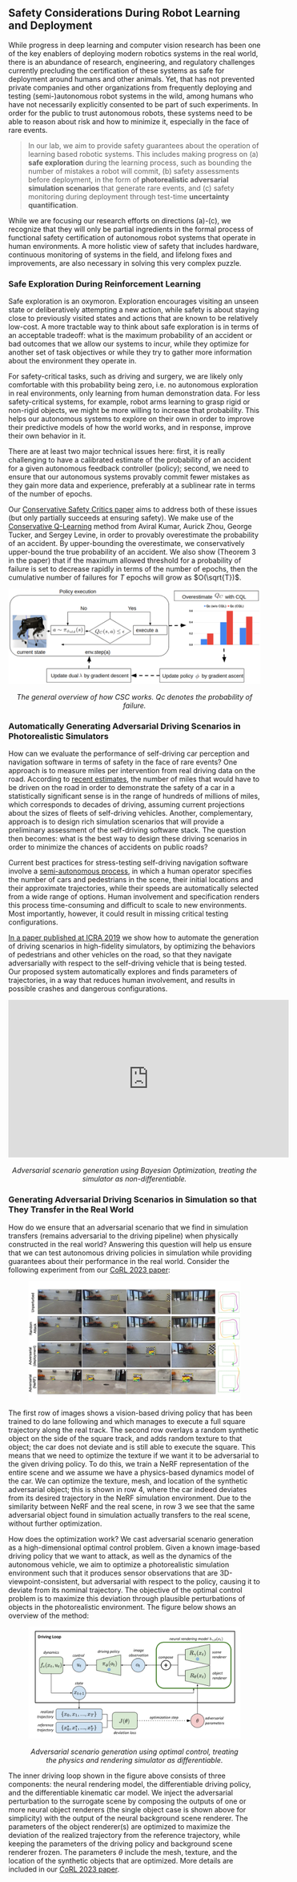 ## **Safety Considerations During Robot Learning and Deployment**

While progress in deep learning and computer vision research has been one of the key enablers of deploying
modern robotics systems in the real world, there is an abundance of research, engineering, and regulatory
challenges currently precluding the certification of these systems as safe for deployment around humans
and other animals. Yet, that has not prevented private companies and other organizations from frequently
deploying and testing (semi-)autonomous robot systems in the wild, among humans who have not necessarily
explicitly consented to be part of such experiments. In order for the public to trust autonomous robots,
these systems need to be able to reason about risk and how to minimize it, especially in the face of rare
events. 

>
> 
> In our lab, we aim to provide safety guarantees about the operation of learning based robotic systems.
> This includes making progress on (a) **safe exploration** during the learning process, such as bounding the number
> of mistakes a robot will commit, (b) safety assessments before deployment, in the form of **photorealistic adversarial simulation scenarios** that generate rare events,
> and (c) safety monitoring during deployment through test-time **uncertainty quantification**. 
>
>

While we are focusing our research efforts on directions (a)-(c), we recognize that they will only be partial ingredients
in the formal process of functional safety certification of autonomous robot systems that operate in human
environments. A more holistic view of safety that includes hardware, continuous monitoring of systems in the field,
and lifelong fixes and improvements, are also necessary in solving this very complex puzzle.  

### **Safe Exploration During Reinforcement Learning**

Safe exploration is an oxymoron. Exploration encourages visiting an unseen state or deliberatively attempting a new action, while
safety is about staying close to previously visited states and actions that are known to be relatively low-cost.
A more tractable way to think about safe exploration is in terms of an acceptable tradeoff: what is the maximum
probability of an accident or bad outcomes that we allow our systems to incur, while they optimize for another set of task
objectives or while they try to gather more information about the environment they operate in.      

For safety-critical tasks, such as driving and surgery, we are likely only comfortable with this probability being zero,
i.e. no autonomous exploration in real environments, only learning from human demonstration data. For less safety-critical
systems, for example, robot arms learning to grasp rigid or non-rigid objects, we might be more willing to increase that
probability. This helps our autonomous systems to explore on their own in order to improve their predictive models of how
the world works, and in response, improve their own behavior in it.

There are at least two major technical issues here: first, it is really challenging to have a calibrated estimate of the
probability of an accident for a given autonomous feedback controller (policy); second, we need to ensure that our autonomous
systems provably commit fewer mistakes as they gain more data and experience, preferably at a sublinear rate in terms of the
number of epochs.

Our [Conservative Safety Critics paper](https://arxiv.org/abs/2010.14497) aims to address both of these issues (but only partially succeeds at ensuring safety).
We make use of the [Conservative Q-Learning](https://arxiv.org/abs/2006.04779) method from Aviral Kumar, Aurick Zhou, George Tucker, and Sergey Levine, in order to provably overestimate the probability of an accident. By upper-bounding the overestimate, we conservatively upper-bound the true probability of an accident. We also show (Theorem 3 in the paper) that if the maximum allowed threshold for a probability of failure is set to decrease rapidly in terms of the number of epochs, then the cumulative number of failures for $T$ epochs will grow as $O(\sqrt{T})$.

<div>
  <p align="center">
  <img src="assets/project-assets/images/csc.png"  alt="method diag"/>
  </p>
</div>
<div>
    <p align="center">
        <em>The general overview of how CSC works. Qc denotes the probability of failure. </em>
    </p>
</div>


### **Automatically Generating Adversarial Driving Scenarios in Photorealistic Simulators**

How can we evaluate the performance of self-driving car perception and navigation software in terms of safety
in the face of rare events? One approach is to measure miles per intervention from real driving data on the road.
According to [recent estimates](https://doi.org/10.1016/j.tra.2016.09.010), the number of miles that would have to be driven on the road in order to demonstrate
the safety of a car in a statistically significant sense is in the range of hundreds of millions of miles, which
corresponds to decades of driving, assuming current projections about the sizes of fleets of self-driving
vehicles. Another, complementary, approach is to design rich simulation scenarios that will provide a preliminary
assessment of the self-driving software stack. The question then becomes: what is the best way to design these driving
scenarios in order to minimize the chances of accidents on public roads?


Current best practices for stress-testing self-driving navigation software involve a [semi-autonomous process](https://www.theatlantic.com/technology/archive/2017/08/inside-waymos-secret-testing-and-simulation-facilities/537648/), in which
a human operator specifies the number of cars and pedestrians in the scene, their initial locations and their approximate
trajectories, while their speeds are automatically selected from a wide range of options. Human involvement
and specification renders this process time-consuming and difficult to scale to new environments. Most importantly,
however, it could result in missing critical testing configurations.

[In a paper published at ICRA 2019](http://www.cim.mcgill.ca/~florian/pdfs/icra-2019-adversarial.pdf) we show how to automate the generation of driving scenarios in high-fidelity simulators, by optimizing the behaviors of pedestrians and other vehicles on the road, so that they navigate adversarially with respect to the self-driving vehicle that is being tested. Our proposed system automatically explores and finds parameters of trajectories, in a way that reduces human involvement, and results in possible crashes and dangerous configurations.

<div>
  <p align="center">

<iframe width="560" height="315" src="https://www.youtube.com/embed/TUeCtB9xuKA" title="YouTube video player" frameborder="0" allow="accelerometer; autoplay; clipboard-write; encrypted-media; gyroscope; picture-in-picture" allowfullscreen></iframe>
  </p>
</div>
<div>
    <p align="center">
        <em>Adversarial scenario generation using Bayesian Optimization, treating the simulator as non-differentiable.</em>
    </p>
</div>


### **Generating Adversarial Driving Scenarios in Simulation so that They Transfer in the Real World**

How do we ensure that an adversarial scenario that we find in simulation transfers (remains adversarial to the driving pipeline)
when physically constructed in the real world? Answering this question will help us ensure that we can test autonomous driving
policies in simulation while providing guarantees about their performance in the real world. Consider the following experiment
from our [CoRL 2023 paper](https://arxiv.org/abs/2309.15770): 
<figure>
<p align="center">
  <img src="assets/project-assets/images/adv-scenarios-corl23.png"  alt="method diag"/>  
</p>
</figure>

The first row of images shows a vision-based driving policy that has been trained to do lane following and which manages to execute a full square trajectory along the real track. The second row overlays a random synthetic object on the side of the square track, and adds random texture to that object; the car does not deviate and is still able to execute the square. This means that we need to optimize the texture if we want it to be adversarial to the given driving policy. To do this, we train a NeRF representation of the entire scene and we assume we have a physics-based dynamics model of the car. We can optimize the texture, mesh, and location of the synthetic adversarial object; this is shown in row 4, where the car indeed deviates from its desired trajectory in the NeRF simulation environment. Due to the similarity between NeRF and the real scene, in row 3 we see that the same adversarial object found in simulation actually transfers to the real scene, without further optimization.    

How does the optimization work? We cast adversarial scenario generation as a high-dimensional optimal control problem. Given a known image-based driving policy that we want to attack, as well as the dynamics of the autonomous vehicle, we aim to optimize a photorealistic simulation environment such that it produces sensor observations that are 3D-viewpoint-consistent, but adversarial with respect to the policy, causing it to deviate from its nominal trajectory. The objective of the optimal control problem is to maximize this deviation through plausible perturbations of objects in the photorealistic environment. The figure below shows an overview of the method:  

<figure>
<p align="center">
  <img src="assets/project-assets/images/method-overview-corl23.png"  alt="method diag"/>  
</p>
<figcaption align="center">
     <em>Adversarial scenario generation using optimal control, treating the physics and rendering simulator as differentiable.</em>
</figcaption>
</figure>


The inner driving loop shown in the figure above consists of three components: the neural rendering model, the differentiable driving
policy, and the differentiable kinematic car model. We inject the adversarial perturbation to the surrogate scene by composing the
outputs of one or more neural object renderers (the single object case is shown above for simplicity) with the output of the neural
background scene renderer. The parameters of the object renderer(s) are optimized to maximize the deviation of the realized trajectory from the
reference trajectory, while keeping the parameters of the driving policy and background scene renderer frozen. The parameters $\theta$ include
the mesh, texture, and the location of the synthetic objects that are optimized. More details are included in our [CoRL 2023 paper](https://arxiv.org/abs/2309.15770).  



